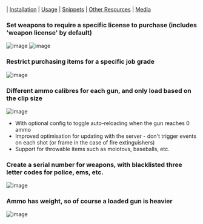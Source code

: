 | [Installation](index) | [Usage](usage) | [Snippets](snippets) | [Other Resources](resources) | [Media](media)

### Set weapons to require a specific license to purchase (includes 'weapon license' by default)
![image](https://user-images.githubusercontent.com/65407488/114338589-b7717d80-9b96-11eb-8086-ec3f9adbc967.png)
![image](https://user-images.githubusercontent.com/65407488/114338679-e7208580-9b96-11eb-8813-d66fb1a4aba9.png)

### Restrict purchasing items for a specific job grade
![image](https://user-images.githubusercontent.com/65407488/114338782-251da980-9b97-11eb-84fb-57331b69e882.png)

### Different ammo calibres for each gun, and only load based on the clip size
![image](https://user-images.githubusercontent.com/65407488/114339013-a2e1b500-9b97-11eb-8d72-3f59c4da76b2.png)
* With optional config to toggle auto-reloading when the gun reaches 0 ammo
* Improved optimisation for updating with the server - don't trigger events on each shot (or frame in the case of fire extinguishers)
* Support for throwable items such as molotovs, baseballs, etc.

### Create a serial number for weapons, with blacklisted three letter codes for police, ems, etc.
![image](https://user-images.githubusercontent.com/65407488/114338919-6ada7200-9b97-11eb-8a55-2cc2234f31fa.png)

### Ammo has weight, so of course a loaded gun is heavier
![image](https://user-images.githubusercontent.com/65407488/114339308-361aea80-9b98-11eb-8bd0-eb95d074b535.png)
